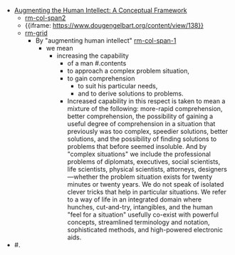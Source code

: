 - [Augmenting the Human Intellect: A Conceptual Framework](<Augmenting the Human Intellect: A Conceptual Framework.md>)
    - [rm-col-span2](<rm-col-span2.md>)
    - {{iframe: https://www.dougengelbart.org/content/view/138}}
    - [rm-grid](<rm-grid.md>)
        - By "augmenting human intellect" [rm-col-span-1](<rm-col-span-1.md>)
            - we mean 
                - increasing the capability 
                    - of a man #.contents
                    - to approach a complex problem situation, 
                    - to gain comprehension
                        -  to suit his particular needs, 
                        - and to derive solutions to problems. 
                    - Increased capability in this respect is taken to mean a mixture of the following: more-rapid comprehension, better comprehension, the possibility of gaining a useful degree of comprehension in a situation that previously was too complex, speedier solutions, better solutions, and the possibility of finding solutions to problems that before seemed insoluble. And by "complex situations" we include the professional problems of diplomats, executives, social scientists, life scientists, physical scientists, attorneys, designers—whether the problem situation exists for twenty minutes or twenty years. We do not speak of isolated clever tricks that help in particular situations. We refer to a way of life in an integrated domain where hunches, cut-and-try, intangibles, and the human "feel for a situation" usefully co-exist with powerful concepts, streamlined terminology and notation, sophisticated methods, and high-powered electronic aids.
- #.
